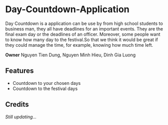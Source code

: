 # Day-Countdown-Application

Day Countdown is a application can be use by from high school students to business man, they all have deadlines for an important events. They are the final exam day or the deadlines of an officer. Moreover, some people want to know how many day to the festival.So that we think it would be great if they could manage the time, for example, knowing how much time left.

**Owner**
Nguyen Tien Dung,
Nguyen Minh Hieu,
Dinh Gia Luong

## Features
 - Countdown to your chosen days
 - Countdown to the festival days
## Credits
 *Still updating...*
